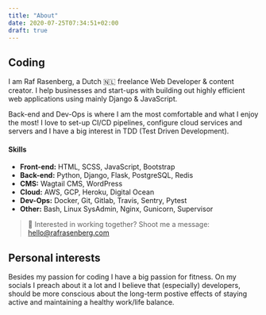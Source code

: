 ```yaml
---
title: "About"
date: 2020-07-25T07:34:51+02:00
draft: true
---
```


## Coding
I am Raf Rasenberg, a Dutch 🇳🇱 freelance Web Developer & content creator. I help businesses and start-ups with building out highly efficient web applications using mainly Django & JavaScript. 

Back-end and Dev-Ops is where I am the most comfortable and what I enjoy the most! I love to set-up CI/CD pipelines, configure cloud services and servers and I have a big interest in TDD (Test Driven Development).

#### Skills
- **Front-end:** HTML, SCSS, JavaScript, Bootstrap
- **Back-end:** Python, Django, Flask, PostgreSQL, Redis
- **CMS:** Wagtail CMS, WordPress
- **Cloud:** AWS, GCP, Heroku, Digital Ocean
- **Dev-Ops:** Docker, Git, Gitlab, Travis, Sentry, Pytest
- **Other:** Bash, Linux SysAdmin, Nginx, Gunicorn, Supervisor

> :email: Interested in working together? Shoot me a message: hello@rafrasenberg.com

## Personal interests
Besides my passion for coding I have a big passion for fitness. On my socials I preach about it a lot and I believe that (especially) developers, should be more conscious about the long-term postive effects of staying active and maintaining a healthy work/life balance. 
